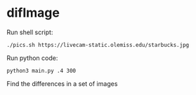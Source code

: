 # difImage
Run shell script:

    ./pics.sh https://livecam-static.olemiss.edu/starbucks.jpg

Run python code:

    python3 main.py .4 300

Find the differences in a set of images
